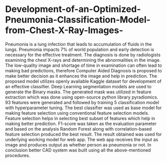 # Development-of-an-Optimized-Pneumonia-Classification-Model-from-Chest-X-Ray-Images-
Pneumonia is a lung infection that leads to accumulation of fluids in the lungs. Pneumonia impacts 7% of world population and early detection is necessary for the effective treatment. The diagnosis is done by radiologists examining the chest X-rays and determining the abnormalities in the image. The low-quality image and shortage of time in examination can often lead to making bad predictions, therefore Computer Aided Diagnosis is proposed to make better decision as it enhances the image and help in prediction. The proposed model utilizes openly available Kaggle dataset for development of an effective classifier. Deep Learning segmentation models are used to generate the Binary masks. The generated mask was utilized in feature extraction which was done using open-source python library pyradiomics. 93 features were generated and followed by training 5 classification model with hyperparameter tuning. The best classifier was used as base model for making feature selection using conventional feature selection models. Feature selection helps in selecting best subset of features which help in making better prediction. F1-score was taken as the evaluation parameter and based on the analysis Random Forest along with correlation-based feature selection produced the best result. The result obtained was used for underlying working model for web app. The web app receives the input as image and produces output as whether person as pneumonia or not. In conclusion better CAD system was built using all the above-mentioned procedures.
